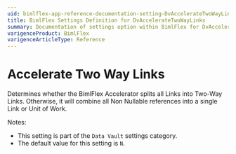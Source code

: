 ```yaml
---
uid: bimlflex-app-reference-documentation-setting-DvAccelerateTwoWayLinks
title: BimlFlex Settings Definition for DvAccelerateTwoWayLinks
summary: Documentation of settings option within BimlFlex for DvAccelerateTwoWayLinks
varigenceProduct: BimlFlex
varigenceArticleType: Reference
---
```


# Accelerate Two Way Links

Determines whether the BimlFlex Accelerator splits all Links into Two-Way Links. Otherwise, it will combine all Non Nullable references into a single Link or Unit of Work.

Notes:
* This setting is part of the `Data Vault` settings category.
 * The default value for this setting is `N`.